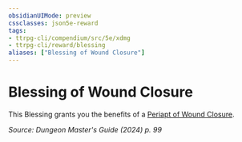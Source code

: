 ```yaml
---
obsidianUIMode: preview
cssclasses: json5e-reward
tags:
- ttrpg-cli/compendium/src/5e/xdmg
- ttrpg-cli/reward/blessing
aliases: ["Blessing of Wound Closure"]
---
```

# Blessing of Wound Closure

This Blessing grants you the benefits of a [Periapt of Wound Closure](3-Compendium/items/periapt-of-wound-closure-xdmg.md).

*Source: Dungeon Master's Guide (2024) p. 99*